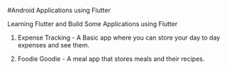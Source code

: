 #Android Applications using Flutter

Learning Flutter and Build Some Applications using Flutter

1. Expense Tracking - A Basic app where you can store your day to day expenses and see them.

2. Foodie Goodie - A meal app that stores meals and their recipes.
